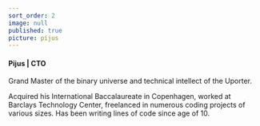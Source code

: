 ```yaml
---
sort_order: 2
image: null
published: true
picture: pijus
---
```


#### Pijus | CTO

Grand Master of the binary universe and technical intellect of the Uporter. 

Acquired his International Baccalaureate in Copenhagen, worked at Barclays Technology Center, freelanced in numerous coding projects of various sizes. Has been writing lines of code since age of 10.
